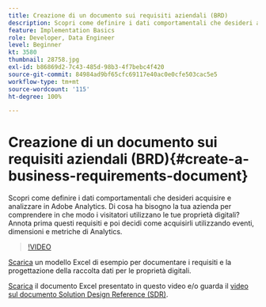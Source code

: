 ```yaml
---
title: Creazione di un documento sui requisiti aziendali (BRD)
description: Scopri come definire i dati comportamentali che desideri acquisire e analizzare in Adobe Analytics.
feature: Implementation Basics
role: Developer, Data Engineer
level: Beginner
kt: 3580
thumbnail: 28758.jpg
exl-id: b86869d2-7c43-485d-98b3-4f7bebc4f420
source-git-commit: 84984ad9bf65cfc69117e40ac0e0cfe503cac5e5
workflow-type: tm+mt
source-wordcount: '115'
ht-degree: 100%

---
```


# Creazione di un documento sui requisiti aziendali (BRD){#create-a-business-requirements-document}

Scopri come definire i dati comportamentali che desideri acquisire e analizzare in Adobe Analytics. Di cosa ha bisogno la tua azienda per comprendere in che modo i visitatori utilizzano le tue proprietà digitali? Annota prima questi requisiti e poi decidi come acquisirli utilizzando eventi, dimensioni e metriche di Analytics.

>[!VIDEO](https://video.tv.adobe.com/v/28758/?quality=12&learn=on)

[Scarica](assets/aa-implementation-playbook.xlsx) un modello Excel di esempio per documentare i requisiti e la progettazione della raccolta dati per le proprietà digitali.

[Scarica](assets/geometrixx-clothiers-brd-sdr.xlsx) il documento Excel presentato in questo video e/o guarda il [video sul documento Solution Design Reference (SDR)](creating-and-maintaining-an-sdr.md).
